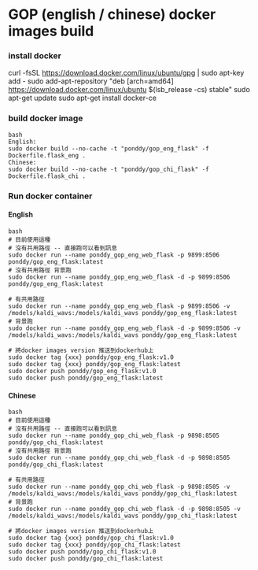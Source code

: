 # GOP (english / chinese) docker images build

### install docker
curl -fsSL https://download.docker.com/linux/ubuntu/gpg | sudo apt-key add -
sudo add-apt-repository "deb [arch=amd64] https://download.docker.com/linux/ubuntu $(lsb_release -cs) stable"
sudo apt-get update
sudo apt-get install docker-ce

### build docker image

```
bash
English:
sudo docker build --no-cache -t "ponddy/gop_eng_flask" -f Dockerfile.flask_eng .
Chinese:
sudo docker build --no-cache -t "ponddy/gop_chi_flask" -f Dockerfile.flask_chi .
```

### Run docker container


#### English

```
bash
# 目前使用這種
# 沒有共用路徑 -- 直接跑可以看到訊息
sudo docker run --name ponddy_gop_eng_web_flask -p 9899:8506 ponddy/gop_eng_flask:latest
# 沒有共用路徑 背景跑
sudo docker run --name ponddy_gop_eng_web_flask -d -p 9899:8506 ponddy/gop_eng_flask:latest

# 有共用路徑
sudo docker run --name ponddy_gop_eng_web_flask -p 9899:8506 -v /models/kaldi_wavs:/models/kaldi_wavs ponddy/gop_eng_flask:latest
# 背景跑
sudo docker run --name ponddy_gop_eng_web_flask -d -p 9899:8506 -v  /models/kaldi_wavs:/models/kaldi_wavs ponddy/gop_eng_flask:latest

# 將docker images version 推送到dockerhub上
sudo docker tag {xxx} ponddy/gop_eng_flask:v1.0
sudo docker tag {xxx} ponddy/gop_eng_flask:latest
sudo docker push ponddy/gop_eng_flask:v1.0
sudo docker push ponddy/gop_eng_flask:latest
```

#### Chinese

```
bash
# 目前使用這種
# 沒有共用路徑 -- 直接跑可以看到訊息
sudo docker run --name ponddy_gop_chi_web_flask -p 9898:8505 ponddy/gop_chi_flask:latest
# 沒有共用路徑 背景跑
sudo docker run --name ponddy_gop_chi_web_flask -d -p 9898:8505 ponddy/gop_chi_flask:latest

# 有共用路徑
sudo docker run --name ponddy_gop_chi_web_flask -p 9898:8505 -v /models/kaldi_wavs:/models/kaldi_wavs ponddy/gop_chi_flask:latest
# 背景跑
sudo docker run --name ponddy_gop_chi_web_flask -d -p 9898:8505 -v  /models/kaldi_wavs:/models/kaldi_wavs ponddy/gop_chi_flask:latest

# 將docker images version 推送到dockerhub上
sudo docker tag {xxx} ponddy/gop_chi_flask:v1.0
sudo docker tag {xxx} ponddy/gop_chi_flask:latest
sudo docker push ponddy/gop_chi_flask:v1.0
sudo docker push ponddy/gop_chi_flask:latest
```